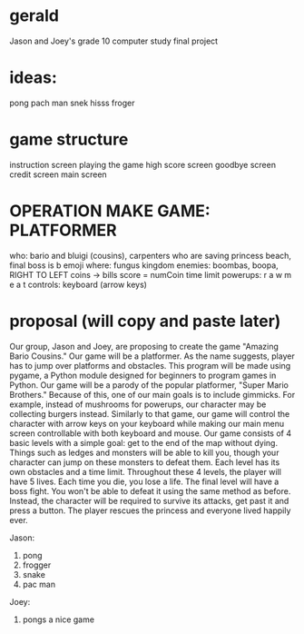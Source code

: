 # gerald
Jason and Joey's grade 10 computer study final project

# ideas:
pong
pach man
snek hisss
froger

# game structure
instruction screen
playing the game
high score screen
goodbye screen
credit screen
main screen

# OPERATION MAKE GAME: PLATFORMER
who: bario and bluigi (cousins), carpenters who are saving princess beach, final boss is b emoji
where: fungus kingdom
enemies: boombas, boopa, 
RIGHT TO LEFT
coins -> bills
score = numCoin
time limit
powerups: r a w  m e a t
controls: keyboard (arrow keys)

# proposal (will copy and paste later)
  Our group, Jason and Joey, are proposing to create the game "Amazing Bario Cousins." Our game will be a platformer. As the name
suggests, player has to jump over platforms and obstacles. This program will be made using pygame, a Python module designed for
beginners to program games in Python.
  Our game will be a parody of the popular platformer, "Super Mario Brothers." Because of this, one of our main goals is to include
gimmicks. For example, instead of mushrooms for powerups, our character may be collecting burgers instead. 
  Similarly to that game, our game will control the character with arrow keys on your keyboard while making our main menu screen
controllable with both keyboard and mouse. Our game consists of 4 basic levels with a simple goal: get to the end of the map without
dying. Things such as ledges and monsters will be able to kill you, though your character can
jump on these monsters to defeat them. Each level has its own obstacles and a time limit. Throughout these 4 levels, the player will
have 5 lives. Each time you die, you lose a life. The final level will have a boss fight. You won't be able to defeat it using the same
method as before. Instead, the character will be required to survive its attacks, get past it and press a button. The player rescues the princess and everyone lived happily ever.

Jason:
1. pong
2. frogger
3. snake
4. pac man

Joey:
1. pongs a nice game
